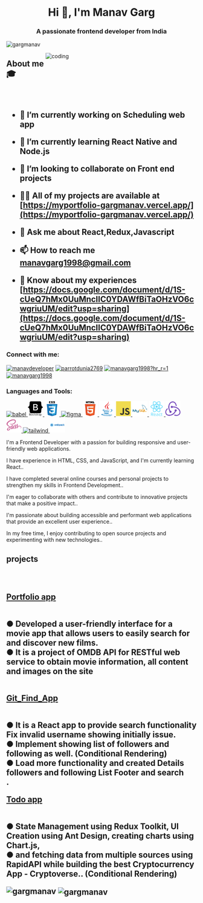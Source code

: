 <h1 align="center">Hi 👋, I'm Manav Garg</h1>
<h3 align="center">A passionate frontend developer from India</h3>

<p align="left"> <img src="https://komarev.com/ghpvc/?username=gargmanav&label=Profile%20views&color=0e75b6&style=flat" alt="gargmanav" /> </p>
<img align="right" alt="coding" width="400" src="https://camo.githubusercontent.com/d3a9f3a787ffc69aa73aa0a5cb5a29b968b823b62d80f7b589a705664dde9e2b/68747470733a2f2f7777772e627970656f706c652e636f6d2f77702d636f6e74656e742f75706c6f6164732f323031392f30332f70656f706c652d61742d776f726b2e676966"/>
<h2>About me 🎓<h2><br/>
  

- 🔭 I’m currently working on **Scheduling web app**

- 🌱 I’m currently learning **React Native and Node.js**

- 👯 I’m looking to collaborate on **Front end projects**

- 👨‍💻 All of my projects are available at [https://myportfolio-gargmanav.vercel.app/](https://myportfolio-gargmanav.vercel.app/)

- 💬 Ask me about **React,Redux,Javascript**

- 📫 How to reach me **manavgarg1998@gmail.com**

- 📄 Know about my experiences [https://docs.google.com/document/d/1S-cUeQ7hMx0UuMncIIC0YDAWfBiTaOHzVO6cwgriuUM/edit?usp=sharing](https://docs.google.com/document/d/1S-cUeQ7hMx0UuMncIIC0YDAWfBiTaOHzVO6cwgriuUM/edit?usp=sharing)


<h3 align="left">Connect with me:</h3>
<p align="left">
<a href="https://linkedin.com/in/manavdeveloper" target="blank"><img align="center" src="https://raw.githubusercontent.com/rahuldkjain/github-profile-readme-generator/master/src/images/icons/Social/linked-in-alt.svg" alt="manavdeveloper" height="30" width="40" /></a>
<a href="https://www.youtube.com/c/parrotdunia2769" target="blank"><img align="center" src="https://raw.githubusercontent.com/rahuldkjain/github-profile-readme-generator/master/src/images/icons/Social/youtube.svg" alt="parrotdunia2769" height="30" width="40" /></a>
<a href="https://www.hackerrank.com/manavgarg1998?hr_r=1" target="blank"><img align="center" src="https://raw.githubusercontent.com/rahuldkjain/github-profile-readme-generator/master/src/images/icons/Social/hackerrank.svg" alt="manavgarg1998?hr_r=1" height="30" width="40" /></a>
<a href="https://www.leetcode.com/manavgarg1998" target="blank"><img align="center" src="https://raw.githubusercontent.com/rahuldkjain/github-profile-readme-generator/master/src/images/icons/Social/leet-code.svg" alt="manavgarg1998" height="30" width="40" /></a>
</p>

<h3 align="left">Languages and Tools:</h3>
<p align="left"> <a href="https://babeljs.io/" target="_blank" rel="noreferrer"> <img src="https://www.vectorlogo.zone/logos/babeljs/babeljs-icon.svg" alt="babel" width="40" height="40"/> </a> <a href="https://getbootstrap.com" target="_blank" rel="noreferrer"> <img src="https://raw.githubusercontent.com/devicons/devicon/master/icons/bootstrap/bootstrap-plain-wordmark.svg" alt="bootstrap" width="40" height="40"/> </a> <a href="https://www.w3schools.com/css/" target="_blank" rel="noreferrer"> <img src="https://raw.githubusercontent.com/devicons/devicon/master/icons/css3/css3-original-wordmark.svg" alt="css3" width="40" height="40"/> </a> <a href="https://www.figma.com/" target="_blank" rel="noreferrer"> <img src="https://www.vectorlogo.zone/logos/figma/figma-icon.svg" alt="figma" width="40" height="40"/> </a> <a href="https://www.w3.org/html/" target="_blank" rel="noreferrer"> <img src="https://raw.githubusercontent.com/devicons/devicon/master/icons/html5/html5-original-wordmark.svg" alt="html5" width="40" height="40"/> </a> <a href="https://www.java.com" target="_blank" rel="noreferrer"> <img src="https://raw.githubusercontent.com/devicons/devicon/master/icons/java/java-original.svg" alt="java" width="40" height="40"/> </a> <a href="https://developer.mozilla.org/en-US/docs/Web/JavaScript" target="_blank" rel="noreferrer"> <img src="https://raw.githubusercontent.com/devicons/devicon/master/icons/javascript/javascript-original.svg" alt="javascript" width="40" height="40"/> </a> <a href="https://www.mysql.com/" target="_blank" rel="noreferrer"> <img src="https://raw.githubusercontent.com/devicons/devicon/master/icons/mysql/mysql-original-wordmark.svg" alt="mysql" width="40" height="40"/> </a> <a href="https://reactjs.org/" target="_blank" rel="noreferrer"> <img src="https://raw.githubusercontent.com/devicons/devicon/master/icons/react/react-original-wordmark.svg" alt="react" width="40" height="40"/> </a> <a href="https://redux.js.org" target="_blank" rel="noreferrer"> <img src="https://raw.githubusercontent.com/devicons/devicon/master/icons/redux/redux-original.svg" alt="redux" width="40" height="40"/> </a> <a href="https://sass-lang.com" target="_blank" rel="noreferrer"> <img src="https://raw.githubusercontent.com/devicons/devicon/master/icons/sass/sass-original.svg" alt="sass" width="40" height="40"/> </a> <a href="https://tailwindcss.com/" target="_blank" rel="noreferrer"> <img src="https://www.vectorlogo.zone/logos/tailwindcss/tailwindcss-icon.svg" alt="tailwind" width="40" height="40"/> </a> <a href="https://webpack.js.org" target="_blank" rel="noreferrer"> <img src="https://raw.githubusercontent.com/devicons/devicon/d00d0969292a6569d45b06d3f350f463a0107b0d/icons/webpack/webpack-original-wordmark.svg" alt="webpack" width="40" height="40"/> </a> </p>
  
  I'm a Frontend Developer  with a passion for building responsive and user-friendly web applications.</p> 
I have experience in HTML, CSS, and JavaScript, and I'm currently learning React..</p>
 I have completed several online courses and personal projects to strengthen my skills in Frontend Development..</p>
 I'm eager to collaborate with others and contribute to innovative projects that make a positive impact..</p>
 I'm passionate about building accessible and performant web applications that provide an excellent user experience..</p>
 In my free time, I enjoy contributing to open source projects and experimenting with new technologies..</p>

<h2>projects<h2/><br/>
<p><a href="https://github.com/gargmanav/myportfolio">Portfolio app</a></p><br/>
● Developed a user-friendly interface for a movie app that allows users to easily search for and
   discover new films.<br/>
● It is a project of OMDB API for RESTful web service to obtain movie information, all content and
  images on the site<br/>
<br/>  
<p><a href="https://github.com/gargmanav/MCT3.0">Git_Find_App</a></p><br/>
● It is a React app to provide search functionality Fix invalid username showing initially issue.<br/>
● Implement showing list of followers and following as well. (Conditional Rendering)<br/>
● Load more functionality and created Details followers and following List Footer and search <br/>.
<br/>  
<p><a href="https://github.com/gargmanav/weeklytodo">Todo app</a></p><br/>
● State Management using Redux Toolkit, UI Creation using Ant Design, creating charts using Chart.js, <br/>
● and fetching data from multiple sources using RapidAPI while building the best Cryptocurrency App - Cryptoverse.. (Conditional Rendering)<br/>

<p><img align="left" src="https://github-readme-stats.vercel.app/api/top-langs?username=gargmanav&show_icons=true&locale=en&layout=compact" alt="gargmanav" /></p>

<p>&nbsp;<img align="center" src="https://github-readme-stats.vercel.app/api?username=gargmanav&show_icons=true&locale=en" alt="gargmanav" /></p>
